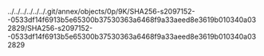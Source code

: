 ../../../../../../.git/annex/objects/0p/9K/SHA256-s2097152--0533df14f6913b5e65300b37530363a6468f9a33aeed8e3619b010340a032829/SHA256-s2097152--0533df14f6913b5e65300b37530363a6468f9a33aeed8e3619b010340a032829